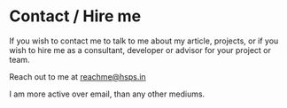 # Contact / Hire me

If you wish to contact me to talk to me about my article, projects, or if you wish to hire me as a consultant, developer
or advisor for your project or team.

Reach out to me at [reachme@hsps.in](mailto:reachme@hsps.in)

I am more active over email, than any other mediums.
